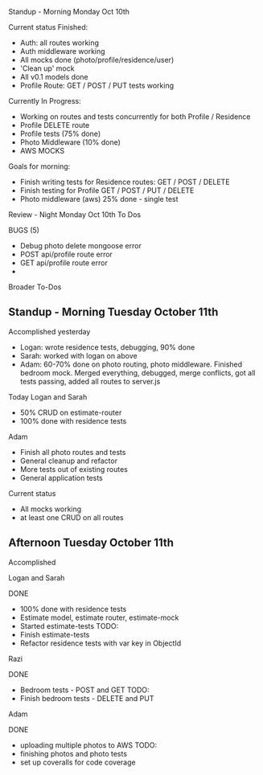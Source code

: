 Standup - Morning Monday Oct 10th

Current status
Finished:
- Auth: all routes working
- Auth middleware working
- All mocks done (photo/profile/residence/user)
- 'Clean up' mock
- All v0.1 models done
- Profile Route: GET / POST / PUT tests working

Currently In Progress:
- Working on routes and tests concurrently for both Profile / Residence
- Profile DELETE route
- Profile tests (75% done)
- Photo Middleware (10% done)
- AWS MOCKS

Goals for morning:
- Finish writing tests for Residence routes: GET / POST / DELETE
- Finish testing for Profile GET / POST / PUT / DELETE
- Photo middleware (aws) 25% done - single test

Review - Night Monday Oct 10th
To Dos

BUGS (5)
- Debug photo delete mongoose error
- POST api/profile route error
- GET api/profile route error
-

Broader To-Dos

## Standup - Morning Tuesday October 11th

Accomplished yesterday
- Logan: wrote residence tests, debugging, 90% done
- Sarah: worked with logan on above
- Adam: 60-70% done on photo routing, photo middleware. Finished bedroom mock. Merged everything, debugged, merge conflicts, got all tests passing, added all routes to server.js

Today
Logan and Sarah
- 50% CRUD on estimate-router
- 100% done with residence tests

Adam
- Finish all photo routes and tests
- General cleanup and refactor
- More tests out of existing routes
- General application tests

Current status
- All mocks working
- at least one CRUD on all routes

## Afternoon Tuesday October 11th

Accomplished

Logan and Sarah

DONE
- 100% done with residence tests
- Estimate model, estimate router, estimate-mock
- Started estimate-tests
TODO:
- Finish estimate-tests
- Refactor residence tests with var key in ObjectId

Razi

DONE
- Bedroom tests - POST and GET
TODO:
- Finish bedroom tests - DELETE and PUT

Adam

DONE
- uploading multiple photos to AWS
TODO:
- finishing photos and photo tests
- set up coveralls for code coverage

